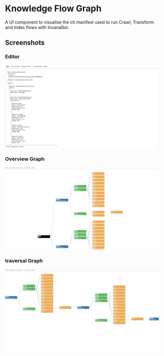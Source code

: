 # Knowledge Flow Graph

A UI component to visualise the cti manifest used to run Crawl, Transform and Index flows with InvanaBot. 


## Screenshots


### Editor 
![Editor](./screenshots/editor.png)

### Overview Graph
![Overview Graph](./screenshots/overview.png)

### traversal Graph
![Traversal Graph](./screenshots/traversal.png)